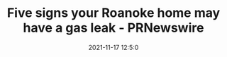 ---
"title": "Five signs your Roanoke home may have a gas leak - PRNewswire"
"date": "2021-11-17 12:5:0"
"feed_name": "GOOGLENEWSMINING"
"feed_website": "https://news.google.com/search?q=mining%2Bincident&hl=en-US&gl=US&ceid=US:en"
"feed_rss": "https://news.google.com/rss/search?q=mining%2Bincident&hl=en-US&gl=US&ceid=US:en"
"link": "https://www.prnewswire.com/news-releases/five-signs-your-roanoke-home-may-have-a-gas-leak-301426406.html"
"source": "{'href': 'https://www.prnewswire.com', 'title': 'PRNewswire'}"
"file": "_posts/2021-1-1-09884cea817c5fa66eaa0eb80fe6a7be6b08d9d8.md"
"accident": "1"
"drilling": "1"
"dead": "0"
"injured": "0"
"arrested": "0"
"place": "unknown place"
"where": "unknown site"
"causes": "unknown"
"place_uri": "unknown place"
---
